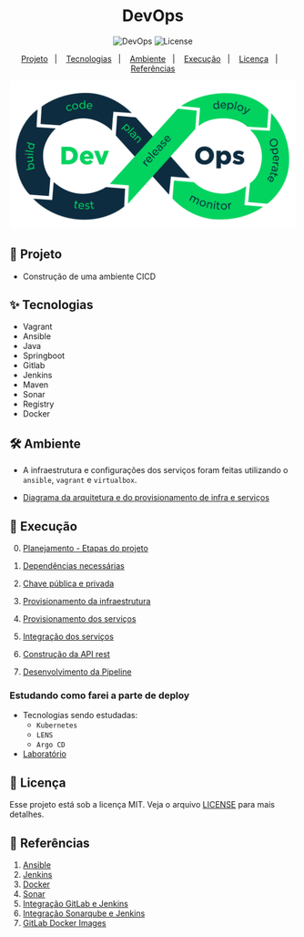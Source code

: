 <h1 align="center">DevOps</h1>

<p align="center">
  <img alt="DevOps" src="https://img.shields.io/static/v1?label=DevOps&message=CICD&color=8257E5&labelColor=000000"  />

  <img alt="License" src="https://img.shields.io/static/v1?label=license&message=MIT&color=49AA26&labelColor=000000">
</p>

<p align="center">
  <a href="#-projeto">Projeto</a>&nbsp;&nbsp;&nbsp;|&nbsp;&nbsp;&nbsp;
  <a href="#-tecnologias">Tecnologias</a>&nbsp;&nbsp;&nbsp;|&nbsp;&nbsp;&nbsp;
  <a href="#%EF%B8%8F-ambiente">Ambiente</a>&nbsp;&nbsp;&nbsp;|&nbsp;&nbsp;&nbsp;
  <a href="#-execução">Execução</a>&nbsp;&nbsp;&nbsp;|&nbsp;&nbsp;&nbsp;
  <a href="#-licença">Licença</a>&nbsp;&nbsp;&nbsp;|&nbsp;&nbsp;&nbsp;
  <a href="#-referências">Referências</a>
</p>

<p align="center">
  <img alt="DevOps" src="data/devops-process.png">
</p>


## 🌱 Projeto

- Construção de uma ambiente CICD

## ✨ Tecnologias

- Vagrant  
- Ansible 
- Java 
- Springboot
- Gitlab 
- Jenkins 
- Maven 
- Sonar 
- Registry 
- Docker 


## 🛠️ Ambiente 

- A infraestrutura e configurações dos serviços foram feitas utilizando o `ansible`, `vagrant` e `virtualbox`.

- [Diagrama da arquitetura e do provisionamento de infra e serviços](./docs/arquitetura.md)

## 🚀 Execução
0. [Planejamento - Etapas do projeto](./docs/stages.md) 

1. [Dependências necessárias](packages/README.md) 

2. [Chave pública e privada](keys/README.md)

3. [Provisionamento da infraestrutura](vagrant/README.MD) 

4. [Provisionamento dos serviços](roles/README.md) 

5. [Integração dos serviços](roles/integration.md) 

6. [Construção da API rest](./app-spring/README.md.md)

7. [Desenvolvimento da Pipeline](./roles/configure_jenkins/files/jenkinsfile/README.md)

<h3>Estudando como farei a parte de deploy</h3>

- Tecnologias sendo estudadas:
  - `Kubernetes`
  - `LENS`
  - `Argo CD`
- [Laboratório](./vagrant/k8s/README.md)

## 📄 Licença
Esse projeto está sob a licença MIT. Veja o arquivo [LICENSE](LICENSE) para mais detalhes.

## 🙇 Referências

1. [Ansible](https://docs.ansible.com/ansible_community.html) 
2. [Jenkins](https://www.jenkins.io/doc/) 
3. [Docker](https://docs.docker.com/)
4. [Sonar](https://docs.sonarqube.org/latest/)
5. [Integração GitLab e Jenkins](https://docs.gitlab.com/ee/integration/jenkins.html)
6. [Integração Sonarqube e Jenkins](https://docs.sonarqube.org/latest/analysis/scan/sonarscanner-for-jenkins/#:~:text=Log%20into%20Jenkins%20as%20an,a%20'Secret%20Text'%20credential.)
7. [GitLab Docker Images](https://docs.gitlab.com/ee/install/docker.html)